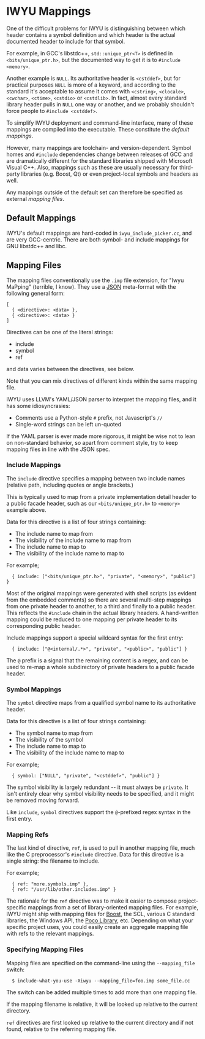 # IWYU Mappings #

One of the difficult problems for IWYU is distinguishing between which header contains a symbol definition and which header is the actual documented header to include for that symbol.

For example, in GCC's libstdc++, `std::unique_ptr<T>` is defined in `<bits/unique_ptr.h>`, but the documented way to get it is to `#include <memory>`.

Another example is `NULL`. Its authoritative header is `<cstddef>`, but for practical purposes `NULL` is more of a keyword, and according to the standard it's acceptable to assume it comes with `<cstring>`, `<clocale>`, `<cwchar>`, `<ctime>`, `<cstdio>` or `<cstdlib>`. In fact, almost every standard library header pulls in `NULL` one way or another, and we probably shouldn't force people to `#include <cstddef>`.

To simplify IWYU deployment and command-line interface, many of these mappings are compiled into the executable. These constitute the _default mappings_.

However, many mappings are toolchain- and version-dependent. Symbol homes and `#include` dependencies change between releases of GCC and are dramatically different for the standard libraries shipped with Microsoft Visual C++. Also, mappings such as these are usually necessary for third-party libraries (e.g. Boost, Qt) or even project-local symbols and headers as well.

Any mappings outside of the default set can therefore be specified as external _mapping files_.


## Default Mappings ##

IWYU's default mappings are hard-coded in `iwyu_include_picker.cc`, and are very GCC-centric. There are both symbol- and include mappings for GNU libstdc++ and libc.


## Mapping Files ##

The mapping files conventionally use the `.imp` file extension, for "Iwyu MaPping" (terrible, I know). They use a [JSON](http://json.org/) meta-format with the following general form:
```
[
  { <directive>: <data> },
  { <directive>: <data> }
]
```
Directives can be one of the literal strings:
  * include
  * symbol
  * ref

and data varies between the directives, see below.

Note that you can mix directives of different kinds within the same mapping file.

IWYU uses LLVM's YAML/JSON parser to interpret the mapping files, and it has some idiosyncrasies:
  * Comments use a Python-style `#` prefix, not Javascript's `//`
  * Single-word strings can be left un-quoted

If the YAML parser is ever made more rigorous, it might be wise not to lean on non-standard behavior, so apart from comment style, try to keep mapping files in line with the JSON spec.


### Include Mappings ###

The `include` directive specifies a mapping between two include names (relative path, including quotes or angle brackets.)

This is typically used to map from a private implementation detail header to a public facade header, such as our `<bits/unique_ptr.h>` to `<memory>` example above.

Data for this directive is a list of four strings containing:
  * The include name to map from
  * The visibility of the include name to map from
  * The include name to map to
  * The visibility of the include name to map to

For example;
```
  { include: ["<bits/unique_ptr.h>", "private", "<memory>", "public"] }
```
Most of the original mappings were generated with shell scripts (as evident from the embedded comments) so there are several multi-step mappings from one private header to another, to a third and finally to a public header. This reflects the `#include` chain in the actual library headers. A hand-written mapping could be reduced to one mapping per private header to its corresponding public header.

Include mappings support a special wildcard syntax for the first entry:
```
  { include: ["@<internal/.*>", "private", "<public>", "public"] }
```
The `@` prefix is a signal that the remaining content is a regex, and can be used to re-map a whole subdirectory of private headers to a public facade header.


### Symbol Mappings ###

The `symbol` directive maps from a qualified symbol name to its authoritative header.

Data for this directive is a list of four strings containing:
  * The symbol name to map from
  * The visibility of the symbol
  * The include name to map to
  * The visibility of the include name to map to

For example;
```
  { symbol: ["NULL", "private", "<cstddef>", "public"] }
```
The symbol visibility is largely redundant -- it must always be `private`. It isn't entirely clear why symbol visibility needs to be specified, and it might be removed moving forward.

Like `include`, `symbol` directives support the `@`-prefixed regex syntax in the first entry.


### Mapping Refs ###

The last kind of directive, `ref`, is used to pull in another mapping file, much like the C preprocessor's `#include` directive. Data for this directive is a single string: the filename to include.

For example;
```
  { ref: "more.symbols.imp" },
  { ref: "/usr/lib/other.includes.imp" }
```
The rationale for the `ref` directive was to make it easier to compose project-specific mappings from a set of library-oriented mapping files. For example, IWYU might ship with mapping files for [Boost](http://www.boost.org), the SCL, various C standard libraries, the Windows API, the [Poco Library](http://pocoproject.org), etc. Depending on what your specific project uses, you could easily create an aggregate mapping file with refs to the relevant mappings.


### Specifying Mapping Files ###

Mapping files are specified on the command-line using the `--mapping_file` switch:
```
  $ include-what-you-use -Xiwyu --mapping_file=foo.imp some_file.cc
```
The switch can be added multiple times to add more than one mapping file.

If the mapping filename is relative, it will be looked up relative to the current directory.

`ref` directives are first looked up relative to the current directory and if not found, relative to the referring mapping file.
